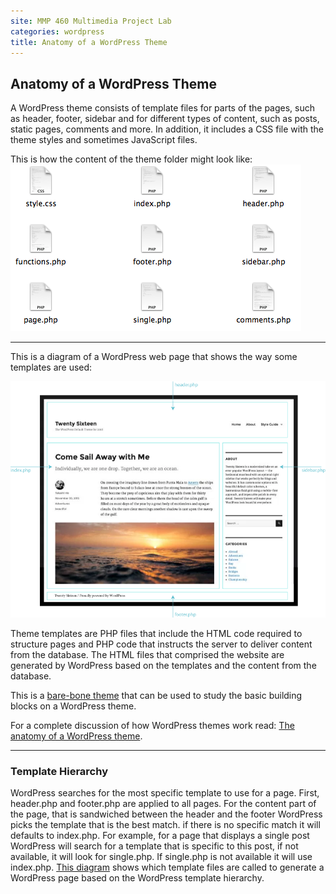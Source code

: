 ```yaml
---
site: MMP 460 Multimedia Project Lab
categories: wordpress
title: Anatomy of a WordPress Theme
---
```


## Anatomy of a WordPress Theme

A WordPress theme consists of template files for parts of the pages, such as header, footer, sidebar and for different types of content, such as posts, static pages, comments and more. In addition, it includes a CSS file with the theme styles and sometimes JavaScript files.

This is how the content of the theme folder might look like:
    ![files](wp-files.png)


-----------------------------------

This is a diagram of a WordPress web page that shows the way some templates are used:


![theme anatomy](theme-anatom.png)

Theme templates are PHP files that include the HTML code required to structure pages and PHP code that instructs the server to deliver content from the database. The HTML files that comprised the website are generated by WordPress based on the templates and the content from the database. 

This is a [bare-bone theme](https://github.com/bmcc-mmp/mmp460/tree/master/wordpress/MMP460-minimal-theme) that can be used to study the basic building blocks on a WordPress theme.  

For a complete discussion of how WordPress themes work read: [The anatomy of a WordPress theme](http://yoast.com/wordpress-theme-anatomy/).

-----------------------------------

### Template Hierarchy

WordPress searches for the most specific template to use for a page. First, header.php and footer.php are applied to all pages. For the content part of the page, that is sandwiched between the header and the footer WordPress picks the template that is the best match. if there is no specific match it will defaults to index.php.  For example, for a page that displays a single post WordPress will search for a template that is specific to this post, if not available, it will look for single.php. If single.php is not available it will use index.php. [This diagram](https://developer.wordpress.org/files/2014/10/Screenshot-2019-01-23-00.20.04.png) shows which template files are called to generate a WordPress page based on the WordPress template hierarchy.
